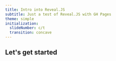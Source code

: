 ```yaml
---
title: Intro into Reveal.JS
subtitle: Just a test of Reveal.JS with GH Pages
theme: simple
initialization:
  slideNumber: c/t
  transition: concave
---
```


<script src="https://use.fontawesome.com/bc0b7d3ca9.js"></script>


## Let's get started  
